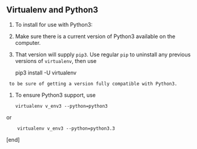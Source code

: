 ## Virtualenv and Python3

 1. To install for use with Python3:
 
   2. Make sure there is a current version of Python3 available on the computer.
   2. That version will supply `pip3`. Use regular `pip` to uninstall any previous versions of `virtualenv`, then use

        pip3 install -U virtualenv

     to be sure of getting a version fully compatible with Python3.

 1. To ensure Python3 support, use

        virtualenv v_env3 --python=python3

   or 

        virtualenv v_env3 --python=python3.3

[end]
